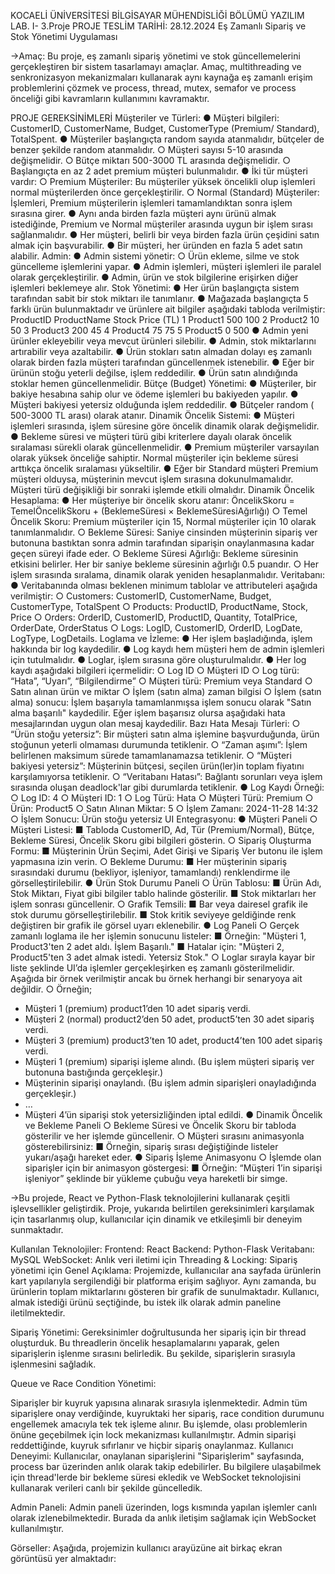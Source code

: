 KOCAELİ ÜNİVERSİTESİ
BİLGİSAYAR MÜHENDİSLİĞİ BÖLÜMÜ
YAZILIM LAB. I- 3.Proje
PROJE TESLİM TARİHİ: 28.12.2024
Eş Zamanlı Sipariş ve Stok Yönetimi Uygulaması

->Amaç: Bu proje, eş zamanlı sipariş yönetimi ve stok güncellemelerini gerçekleştiren bir
sistem tasarlamayı amaçlar. Amaç, multithreading ve senkronizasyon mekanizmaları
kullanarak aynı kaynağa eş zamanlı erişim problemlerini çözmek ve process, thread, mutex,
semafor ve process önceliği gibi kavramların kullanımını kavramaktır. 

PROJE GEREKSİNİMLERİ
Müşteriler ve Türleri:
● Müşteri bilgileri: CustomerID, CustomerName, Budget, CustomerType (Premium/
Standard), TotalSpent.
● Müşteriler başlangıçta random sayıda atanmalıdır, bütçeler de benzer şekilde random
atanmalıdır.
○ Müşteri sayısı 5-10 arasında değişmelidir.
○ Bütçe miktarı 500-3000 TL arasında değişmelidir.
○ Başlangıçta en az 2 adet premium müşteri bulunmalıdır.
● İki tür müşteri vardır:
○ Premium Müşteriler: Bu müşteriler yüksek öncelikli olup işlemleri normal
müşterilerden önce gerçekleştirilir.
○ Normal (Standard) Müşteriler: İşlemleri, Premium müşterilerin işlemleri
tamamlandıktan sonra işlem sırasına girer.
● Aynı anda birden fazla müşteri aynı ürünü almak istediğinde, Premium ve Normal
müşteriler arasında uygun bir işlem sırası sağlanmalıdır.
● Her müşteri, belirli bir veya birden fazla ürün çeşidini satın almak için başvurabilir.
● Bir müşteri, her üründen en fazla 5 adet satın alabilir.
Admin:
● Admin sistemi yönetir:
○ Ürün ekleme, silme ve stok güncelleme işlemlerini yapar.
● Admin işlemleri, müşteri işlemleri ile paralel olarak gerçekleştirilir.
● Admin, ürün ve stok bilgilerine erişirken diğer işlemleri beklemeye alır.
Stok Yönetimi:
● Her ürün başlangıçta sistem tarafından sabit bir stok miktarı ile tanımlanır.
● Mağazada başlangıçta 5 farklı ürün bulunmaktadır ve ürünlere ait bilgiler aşağıdaki
tabloda verilmiştir:
ProductID ProductName Stock Price (TL)
1 Product1 500 100
2 Product2 10 50
3 Product3 200 45
4 Product4 75 75
5 Product5 0 500
● Admin yeni ürünler ekleyebilir veya mevcut ürünleri silebilir.
● Admin, stok miktarlarını artırabilir veya azaltabilir.
● Ürün stokları satın almadan dolayı eş zamanlı olarak birden fazla müşteri tarafından
güncellenmek istenebilir.
● Eğer bir ürünün stoğu yeterli değilse, işlem reddedilir.
● Ürün satın alındığında stoklar hemen güncellenmelidir.
Bütçe (Budget) Yönetimi:
● Müşteriler, bir bakiye hesabına sahip olur ve ödeme işlemleri bu bakiyeden yapılır.
● Müşteri bakiyesi yetersiz olduğunda işlem reddedilir.
● Bütçeler random ( 500-3000 TL arası) olarak atanır.
Dinamik Öncelik Sistemi:
● Müşteri işlemleri sırasında, işlem süresine göre öncelik dinamik olarak değişmelidir.
● Bekleme süresi ve müşteri türü gibi kriterlere dayalı olarak öncelik sıralaması sürekli
olarak güncellenmelidir.
● Premium müşteriler varsayılan olarak yüksek önceliğe sahiptir. Normal müşteriler için
bekleme süresi arttıkça öncelik sıralaması yükseltilir.
● Eğer bir Standard müşteri Premium müşteri olduysa, müşterinin mevcut işlem sırasına
dokunulmamalıdır. Müşteri türü değişikliği bir sonraki işlemde etkili olmalıdır.
Dinamik Öncelik Hesaplama:
● Her müşteriye bir öncelik skoru atanır:
ÖncelikSkoru = TemelÖncelikSkoru + (BeklemeSüresi × BeklemeSüresiAğırlığı)
○ Temel Öncelik Skoru: Premium müşteriler için 15, Normal müşteriler için 10
olarak tanımlanmalıdır.
○ Bekleme Süresi: Saniye cinsinden müşterinin sipariş ver butonuna bastıktan
sonra admin tarafından siparişin onaylanmasına kadar geçen süreyi ifade eder.
○ Bekleme Süresi Ağırlığı: Bekleme süresinin etkisini belirler. Her bir saniye
bekleme süresinin ağırlığı 0.5 puandır.
○ Her işlem sırasında sıralama, dinamik olarak yeniden hesaplanmalıdır.
Veritabanı:
● Veritabanında olması beklenen minimum tablolar ve attributeleri aşağıda verilmiştir:
○ Customers: CustomerID, CustomerName, Budget, CustomerType, TotalSpent
○ Products: ProductID, ProductName, Stock, Price
○ Orders: OrderID, CustomerID, ProductID, Quantity, TotalPrice, OrderDate,
OrderStatus
○ Logs: LogID, CustomerID, OrderID, LogDate, LogType, LogDetails.
Loglama ve İzleme:
● Her işlem başladığında, işlem hakkında bir log kaydedilir.
● Log kaydı hem müşteri hem de admin işlemleri için tutulmalıdır.
● Loglar, işlem sırasına göre oluşturulmalıdır.
● Her log kaydı aşağıdaki bilgileri içermelidir:
○ Log ID
○ Müşteri ID
○ Log türü: “Hata”, “Uyarı”, “Bilgilendirme”
○ Müşteri türü: Premium veya Standard
○ Satın alınan ürün ve miktar
○ İşlem (satın alma) zaman bilgisi
○ İşlem (satın alma) sonucu: İşlem başarıyla tamamlanmışsa işlem sonucu
olarak "Satın alma başarılı" kaydedilir. Eğer işlem başarısız olursa aşağıdaki
hata mesajlarından uygun olan mesaj kaydedilir.
Bazı Hata Mesajı Türleri:
○ “Ürün stoğu yetersiz”: Bir müşteri satın alma işlemine başvurduğunda, ürün
stoğunun yeterli olmaması durumunda tetiklenir.
○ “Zaman aşımı”: İşlem belirlenen maksimum sürede tamamlanamazsa
tetiklenir.
○ “Müşteri bakiyesi yetersiz”: Müşterinin bütçesi, seçilen ürün(ler)in toplam
fiyatını karşılamıyorsa tetiklenir.
○ “Veritabanı Hatası”: Bağlantı sorunları veya işlem sırasında oluşan
deadlock'lar gibi durumlarda tetiklenir.
● Log Kaydı Örneği:
○ Log ID: 4
○ Müşteri ID: 1
○ Log Türü: Hata
○ Müşteri Türü: Premium
○ Ürün: Product5
○ Satın Alınan Miktar: 5
○ İşlem Zamanı: 2024-11-28 14:32
○ İşlem Sonucu: Ürün stoğu yetersiz
UI Entegrasyonu:
● Müşteri Paneli
○ Müşteri Listesi:
■ Tabloda CustomerID, Ad, Tür (Premium/Normal), Bütçe, Bekleme
Süresi, Öncelik Skoru gibi bilgileri gösterin.
○ Sipariş Oluşturma Formu:
■ Müşterinin Ürün Seçimi, Adet Girişi ve Sipariş Ver butonu ile işlem
yapmasına izin verin.
○ Bekleme Durumu:
■ Her müşterinin sipariş sırasındaki durumu (bekliyor, işleniyor,
tamamlandı) renklendirme ile görselleştirilebilir.
● Ürün Stok Durumu Paneli
○ Ürün Tablosu:
■ Ürün Adı, Stok Miktarı, Fiyat gibi bilgiler tablo halinde gösterilir.
■ Stok miktarları her işlem sonrası güncellenir.
○ Grafik Temsili:
■ Bar veya dairesel grafik ile stok durumu görselleştirilebilir.
■ Stok kritik seviyeye geldiğinde renk değiştiren bir grafik ile görsel
uyarı eklenebilir.
● Log Paneli
○ Gerçek zamanlı loglama ile her işlemin sonucunu listeler:
■ Örneğin: "Müşteri 1, Product3'ten 2 adet aldı. İşlem Başarılı."
■ Hatalar için: "Müşteri 2, Product5'ten 3 adet almak istedi. Yetersiz
Stok."
○ Loglar sırayla kayar bir liste şeklinde UI’da işlemler gerçekleşirken eş zamanlı
gösterilmelidir. Aşağıda bir örnek verilmiştir ancak bu örnek herhangi bir
senaryoya ait değildir.
○ Örneğin;
- Müşteri 1 (premium) product1’den 10 adet sipariş verdi.
- Müşteri 2 (normal) product2’den 50 adet, product5’ten 30 adet sipariş
verdi.
- Müşteri 3 (premium) product3’ten 10 adet, product4’ten 100 adet
sipariş verdi.
- Müşteri 1 (premium) siparişi işleme alındı. (Bu işlem müşteri sipariş
ver butonuna bastığında gerçekleşir.)
- Müşterinin siparişi onaylandı. (Bu işlem admin siparişleri
onayladığında gerçekleşir.)
- …
- Müşteri 4’ün siparişi stok yetersizliğinden iptal edildi.
● Dinamik Öncelik ve Bekleme Paneli
○ Bekleme Süresi ve Öncelik Skoru bir tabloda gösterilir ve her işlemde
güncellenir.
○ Müşteri sırasını animasyonla gösterebilirsiniz:
■ Örneğin, sipariş sırası değiştiğinde listeler yukarı/aşağı hareket eder.
● Sipariş İşleme Animasyonu
○ İşlemde olan siparişler için bir animasyon göstergesi:
■ Örneğin: “Müşteri 1’in siparişi işleniyor” şeklinde bir yükleme çubuğu
veya hareketli bir simge.

->Bu projede, React ve Python-Flask teknolojilerini kullanarak çeşitli işlevsellikler geliştirdik. Proje, yukarıda belirtilen gereksinimleri karşılamak için tasarlanmış olup, kullanıcılar için dinamik ve etkileşimli bir deneyim sunmaktadır.

Kullanılan Teknolojiler:
Frontend: React
Backend: Python-Flask
Veritabanı: MySQL
WebSocket: Anlık veri iletimi için
Threading & Locking: Sipariş yönetimi için
Genel Açıklama:
Projemizde, kullanıcılar ana sayfada ürünlerin kart yapılarıyla sergilendiği bir platforma erişim sağlıyor. Aynı zamanda, bu ürünlerin toplam miktarlarını gösteren bir grafik de sunulmaktadır. Kullanıcı, almak istediği ürünü seçtiğinde, bu istek ilk olarak admin paneline iletilmektedir.

Sipariş Yönetimi:
Gereksinimler doğrultusunda her sipariş için bir thread oluşturduk. Bu threadlerin öncelik hesaplamalarını yaparak, gelen siparişlerin işlenme sırasını belirledik. Bu şekilde, siparişlerin sırasıyla işlenmesini sağladık.

Queue ve Race Condition Yönetimi:

Siparişler bir kuyruk yapısına alınarak sırasıyla işlenmektedir.
Admin tüm siparişlere onay verdiğinde, kuyruktaki her sipariş, race condition durumunu engellemek amacıyla tek tek işleme alınır. Bu işlemde, olası problemlerin önüne geçebilmek için lock mekanizması kullanılmıştır.
Admin siparişi reddettiğinde, kuyruk sıfırlanır ve hiçbir sipariş onaylanmaz.
Kullanıcı Deneyimi:
Kullanıcılar, onaylanan siparişlerini "Siparişlerim" sayfasında, process bar üzerinden anlık olarak takip edebilirler. Bu bilgilere ulaşabilmek için thread'lerde bir bekleme süresi ekledik ve WebSocket teknolojisini kullanarak verileri canlı bir şekilde güncelledik.

Admin Paneli:
Admin paneli üzerinden, logs kısmında yapılan işlemler canlı olarak izlenebilmektedir. Burada da anlık iletişim sağlamak için WebSocket kullanılmıştır.

Görseller:
Aşağıda, projemizin kullanıcı arayüzüne ait birkaç ekran görüntüsü yer almaktadır:
